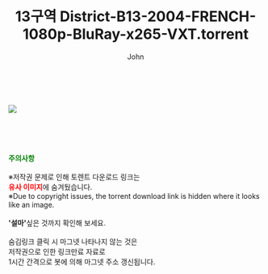 ﻿---
layout: post
title:  "13구역 District-B13-2004-FRENCH-1080p-BluRay-x265-VXT.torrent"
author: John
categories: [ 영화 ]
tags: [  ]
image: https://torrentrj52.com/uploadfile/full/1d0527b66d30618991826038af4dc1bc33eb78ea.jpg 
description: "13구역 District-B13-2004-FRENCH-1080p-BluRay-x265-VXT torrent 정보 공유"
toc: true
toc_sticky: true
---

<br>
<p><img src="https://torrentrj52.com/uploadfile/full/1d0527b66d30618991826038af4dc1bc33eb78ea.jpg"/></p>
    
<br><br><br>
<p data-ke-size="size16"><b><span style="color: green;">주의사항</span></b><br /><br />※저작권 문제로 인해 토렌트 다운로드 링크는<br /><b><span style="color: red;">유사 이미지</span></b>에 숨겨뒀습니다.<br />※Due to copyright issues, the torrent download link is hidden where it looks like an image.<br /><br /><b>'설마'</b>싶은 것까지 확인해 보세요.<br /><br />숨김링크 클릭 시 마그넷 나타나지 않는 것은<br />저작권으로 인한 링크만료 자료로<br />1시간 간격으로 봇에 의해 마그넷 주소 갱신됩니다.</p>
